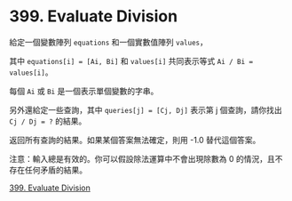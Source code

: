 # 399. Evaluate Division

給定一個變數陣列 `equations` 和一個實數值陣列 `values`，

其中 `equations[i] = [Ai, Bi]` 和 `values[i]` 共同表示等式 `Ai / Bi = values[i]`。

每個 `Ai` 或 `Bi` 是一個表示單個變數的字串。

另外還給定一些查詢，其中 `queries[j] = [Cj, Dj]` 表示第 j 個查詢，請你找出 `Cj / Dj = ?` 的結果。

返回所有查詢的結果。如果某個答案無法確定，則用 -1.0 替代這個答案。

注意：輸入總是有效的。你可以假設除法運算中不會出現除數為 0 的情況，且不存在任何矛盾的結果。

[399. Evaluate Division](https://leetcode.com/problems/evaluate-division/)

